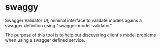# swaggy

Swagger Validator UI, minimal interface to validate models agains a swagger definition using "swagger-model-validator"

The purpose of this tool is to help out discovering client's model problems when using a swagger defined service.

